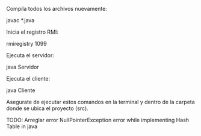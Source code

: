 Compila todos los archivos nuevamente:

javac *.java

Inicia el registro RMI:

rmiregistry 1099

Ejecuta el servidor:

java Servidor

Ejecuta el cliente:

java Cliente

Asegurate de ejecutar estos comandos en la terminal y dentro de la carpeta donde se ubica el proyecto (src). 

TODO: Arreglar error NullPointerException error while implementing Hash Table in java
